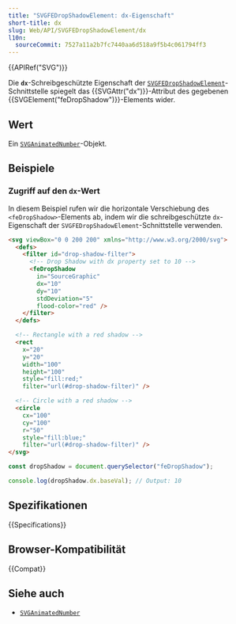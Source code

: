 ```yaml
---
title: "SVGFEDropShadowElement: dx-Eigenschaft"
short-title: dx
slug: Web/API/SVGFEDropShadowElement/dx
l10n:
  sourceCommit: 7527a11a2b7fc7440aa6d518a9f5b4c061794ff3
---
```


{{APIRef("SVG")}}

Die **`dx`**-Schreibgeschützte Eigenschaft der [`SVGFEDropShadowElement`](/de/docs/Web/API/SVGFEDropShadowElement)-Schnittstelle spiegelt das {{SVGAttr("dx")}}-Attribut des gegebenen {{SVGElement("feDropShadow")}}-Elements wider.

## Wert

Ein [`SVGAnimatedNumber`](/de/docs/Web/API/SVGAnimatedNumber)-Objekt.

## Beispiele

### Zugriff auf den `dx`-Wert

In diesem Beispiel rufen wir die horizontale Verschiebung des `<feDropShadow>`-Elements ab, indem wir die schreibgeschützte `dx`-Eigenschaft der `SVGFEDropShadowElement`-Schnittstelle verwenden.

```html
<svg viewBox="0 0 200 200" xmlns="http://www.w3.org/2000/svg">
  <defs>
    <filter id="drop-shadow-filter">
      <!-- Drop Shadow with dx property set to 10 -->
      <feDropShadow
        in="SourceGraphic"
        dx="10"
        dy="10"
        stdDeviation="5"
        flood-color="red" />
    </filter>
  </defs>

  <!-- Rectangle with a red shadow -->
  <rect
    x="20"
    y="20"
    width="100"
    height="100"
    style="fill:red;"
    filter="url(#drop-shadow-filter)" />

  <!-- Circle with a red shadow -->
  <circle
    cx="100"
    cy="100"
    r="50"
    style="fill:blue;"
    filter="url(#drop-shadow-filter)" />
</svg>
```

```js
const dropShadow = document.querySelector("feDropShadow");

console.log(dropShadow.dx.baseVal); // Output: 10
```

## Spezifikationen

{{Specifications}}

## Browser-Kompatibilität

{{Compat}}

## Siehe auch

- [`SVGAnimatedNumber`](/de/docs/Web/API/SVGAnimatedNumber)
